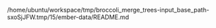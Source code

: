/home/ubuntu/workspace/tmp/broccoli_merge_trees-input_base_path-sxoSjJFW.tmp/15/ember-data/README.md